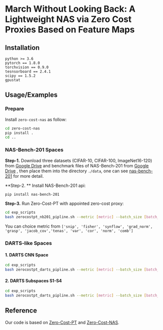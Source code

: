# March Without Looking Back: A Lightweight NAS via Zero Cost Proxies Based on Feature Maps

## Installation

```
python >= 3.6
pytorch == 1.8.0
torchvision == 0.9.0
tesnsorboard == 2.4.1
scipy == 1.5.2
gpustat
```

## Usage/Examples

### Prepare

Install `zero-cost-nas` as follow:

```bash
cd zero-cost-nas
pip install .
cd ..
```

### NAS-Bench-201 Spaces

**Step-1.** Download three datasets (CIFAR-10, CIFAR-100, ImageNet16-120) from [Google Drive](https://drive.google.com/drive/folders/1T3UIyZXUhMmIuJLOBMIYKAsJknAtrrO4) and benchmark files of NAS-Bench-201 from [Google Drive](https://drive.google.com/file/d/1SKW0Cu0u8-gb18zDpaAGi0f74UdXeGKs/view) , then place them into the directory `./data`, one can see [nas-bench-201](https://pypi.org/project/nas-bench-201/) for more detail.

**Step-2. ** Install NAS-Bench-201 api:

```bash
pip install nas-bench-201
```

**Step-3.** Run Zero-Cost-PT with appointed zero-cost proxy:

```bash
cd exp_scripts
bash zerocostpt_nb201_pipline.sh --metric [metric] --batch_size [batch_size] --seed [seed]
```

You can choice metric from `['snip', 'fisher', 'synflow', 'grad_norm', 'grasp', 'jacob_cov','tenas', 'var', 'cor', 'norm', 'comb'] `

### DARTS-like Spaces

#### 1. DARTS CNN Space

```bash
cd exp_scripts
bash zerocostpt_darts_pipline.sh --metric [metric] --batch_size [batch_size] --seed [seed]
```

#### 2. DARTS Subspaces S1-S4

````bash
cd exp_scripts
bash zerocostpt_darts_pipline.sh --metric [metric] --batch_size [batch_size] --seed [seed] --space [s1-s4]
````

## Reference

Our code is based on [Zero-Cost-PT](https://github.com/zerocostptnas/zerocost_operation_score) and [Zero-Cost-NAS](https://github.com/SamsungLabs/zero-cost-nas).





